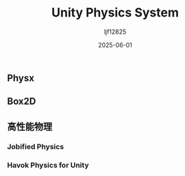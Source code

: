 ﻿---
title: "Unity Physics System"
date: 2025-06-01
categories: [Note]
tags: [Unity, Physics System]
author: "ljf12825"
summary: Introduction of physical system in Unity
---
## Physx

## Box2D

## 高性能物理

### Jobified Physics
### Havok Physics for Unity
